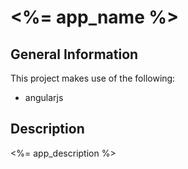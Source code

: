 # <%= app_name %>


## General Information

This project makes use of the following:

- angularjs

## Description

<%= app_description %>
